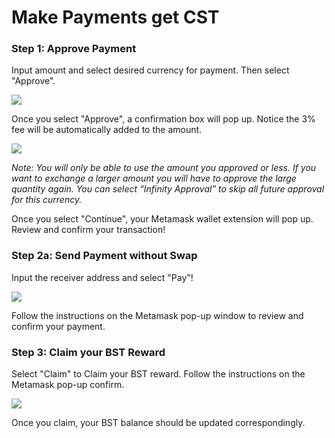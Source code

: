 # Make Payments get CST

### Step 1: Approve Payment

Input amount and select desired currency for payment. Then select "Approve".

![](broken-reference)

Once you select "Approve", a confirmation box will pop up. Notice the 3% fee will be automatically added to the amount.

![](broken-reference)

_Note: You will only be able to use the amount you approved or less. If you want to exchange a larger amount you will have to approve the large quantity again. You can select “Infinity Approval” to skip all future approval for this currency._

Once you select "Continue", your Metamask wallet extension will pop up. Review and confirm your transaction!

### Step 2a: Send Payment without Swap

Input the receiver address and select "Pay"!

![](broken-reference)

Follow the instructions on the Metamask pop-up window to review and confirm your payment.

### Step 3: Claim your BST Reward

Select "Claim" to Claim your BST reward. Follow the instructions on the Metamask pop-up confirm.

![](broken-reference)

Once you claim, your BST balance should be updated correspondingly.
